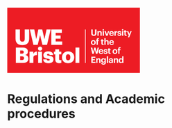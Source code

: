 
![alt text][UWElogo]

[UWElogo]: /images/UWE_Bristol_logo.svg "UWE Bristol Logo"
# Regulations and Academic procedures
